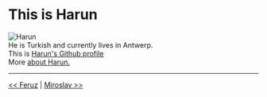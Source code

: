 # This is Harun

![Harun](https://avatars0.githubusercontent.com/u/62182810?s=400&u=c342796a38037483beaddec59a74aad956d137e0&v=4)  
He is Turkish and currently lives in Antwerp.  
This is [Harun's Github profile](https://github.com/harunaltunhr)  
More [about Harun.](https://github.com/HackYourFutureBelgium/class-9-10/blob/master/student-bios/harunaltunhr.md)

---
[<< Feruz](./feruz.md) | [Miroslav >>](./miroslav.md)
